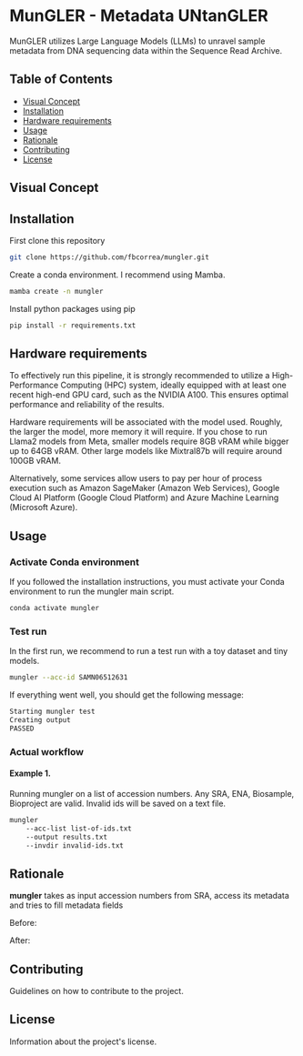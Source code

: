 # MunGLER - Metadata UNtanGLER

MunGLER utilizes Large Language Models (LLMs) to unravel sample metadata from DNA sequencing data within the Sequence Read Archive.

## Table of Contents

- [Visual Concept](#visual-concept)
- [Installation](#installation)
- [Hardware requirements](#hardware-requirements)
- [Usage](#usage)
- [Rationale](#rationale)
- [Contributing](#contributing)
- [License](#license)

## Visual Concept


## Installation

First clone this repository
```bash
git clone https://github.com/fbcorrea/mungler.git
```

Create a conda environment. I recommend using Mamba.
```bash
mamba create -n mungler
```

Install python packages using pip
```bash
pip install -r requirements.txt
```

## Hardware requirements

To effectively run this pipeline, it is strongly recommended to utilize a High-Performance Computing (HPC) system, ideally equipped with at least one recent high-end GPU card, such as the NVIDIA A100. This ensures optimal performance and reliability of the results.

Hardware requirements will be associated with the model used. Roughly, the larger the model, more memory it will require. If you chose to run Llama2 models from Meta, smaller models require 8GB vRAM while bigger up to 64GB vRAM. Other large models like Mixtral87b will require around 100GB vRAM.

Alternatively, some services allow users to pay per hour of process execution such as Amazon SageMaker (Amazon Web Services), Google Cloud AI Platform (Google Cloud Platform) and Azure Machine Learning (Microsoft Azure).

## Usage

### Activate Conda environment

If you followed the installation instructions, you must activate your Conda environment to run the mungler main script.

```bash
conda activate mungler
```
### Test run

In the first run, we recommend to run a test run with a toy dataset and tiny models.

```bash
mungler --acc-id SAMN06512631
```

If everything went well, you should get the following message:

```bash
Starting mungler test
Creating output
PASSED
```

### Actual workflow

#### Example 1.

Running mungler on a list of accession numbers.
Any SRA, ENA, Biosample, Bioproject are valid.
Invalid ids will be saved on a text file.

```bash
mungler 
    --acc-list list-of-ids.txt
    --output results.txt
    --invdir invalid-ids.txt
```

## Rationale

**mungler** takes as input accession numbers from SRA, access its metadata and tries to fill metadata fields 

Before:

After:


## Contributing

Guidelines on how to contribute to the project.

## License

Information about the project's license.
